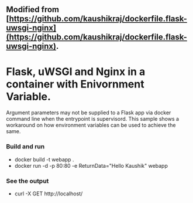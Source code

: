 ## Modified from [https://github.com/kaushikraj/dockerfile.flask-uwsgi-nginx](https://github.com/kaushikraj/dockerfile.flask-uwsgi-nginx). 

# Flask, uWSGI and Nginx in a container with Enivornment Variable.

Argument parameters may not be supplied to a Flask app via docker command line when the
entrypoint is supervisord. This sample shows a workaround on how environment variables can
be used to achieve the same.

### Build and run
* docker build -t webapp .
* docker run -d -p 80:80 -e ReturnData="Hello Kaushik" webapp

### See the output
* curl -X GET http://localhost/